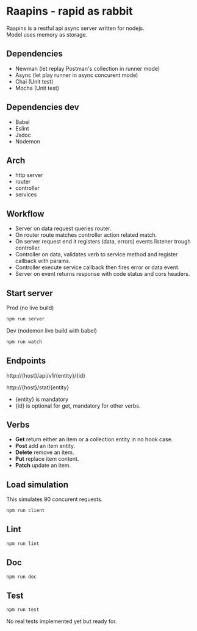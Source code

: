 # Raapins - rapid as rabbit

Raapins is a restful api async server written for nodejs.  
Model uses memory as storage.

## Dependencies

* Newman (let replay Postman's collection in runner mode)
* Async (let play runner in async concurent mode)
* Chai (Unit test)  
* Mocha (Unit test)  

## Dependencies dev

* Babel
* Eslint
* Jsdoc
* Nodemon

## Arch

* http server
* router
* controller
* services

## Workflow

* Server on data request queries router. 
* On router route matches controller action related match. 
* On server request end it registers (data, errors) events listener trough controller. 
* Controller on data, validates verb to service method and register callback with params. 
* Controller execute service callback then fires error or data event. 
* Server on event returns response with code status and cors headers. 

## Start server

Prod (no live build)

``` bash
npm run server
```

Dev (nodemon live build with babel)

``` bash
npm run watch
```

## Endpoints

http://{host}/api/v1/{entity}/{id}

http://{host}/stat/{entity}

* {entity} is mandatory
* {id} is optional for get, mandatory for other verbs. 

## Verbs

* **Get** return either an item or a collection entity in no hook case.  
* **Post** add an item entity.  
* **Delete** remove an item.  
* **Put** replace item content.  
* **Patch** update an item.  

## Load simulation

This simulates 90 concurent requests.  

``` bash
npm run client
```

## Lint

``` bash
npm run lint
```

## Doc

``` bash
npm run doc
```

## Test

``` bash
npm run test
```
No real tests implemented yet but ready for.